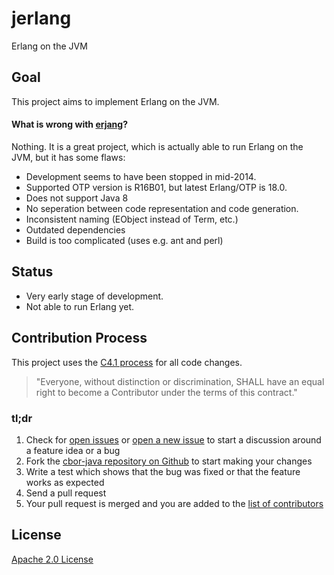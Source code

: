 # jerlang

Erlang on the JVM

## Goal

This project aims to implement Erlang on the JVM.

#### What is wrong with [erjang](https://github.com/trifork/erjang)?

Nothing.
It is a great project, which is actually able to run Erlang on the JVM, but it has some flaws:

* Development seems to have been stopped in mid-2014.
* Supported OTP version is R16B01, but latest Erlang/OTP is 18.0.
* Does not support Java 8
* No seperation between code representation and code generation.
* Inconsistent naming (EObject instead of Term, etc.)
* Outdated dependencies
* Build is too complicated (uses e.g. ant and perl)

## Status

* Very early stage of development.
* Not able to run Erlang yet.


## Contribution Process

This project uses the [C4.1 process](http://rfc.zeromq.org/spec:22) for all code changes.

> "Everyone, without distinction or discrimination, SHALL have an equal right to become a Contributor under the
terms of this contract."

### tl;dr

1. Check for [open issues](https://github.com/jerlang/jerlang/issues) or [open a new issue](https://github.com/jerlang/jerlang/issues/new) to start a discussion around a feature idea or a bug
2. Fork the [cbor-java repository on Github](https://github.com/jerlang/jerlanga) to start making your changes
3. Write a test which shows that the bug was fixed or that the feature works as expected
4. Send a pull request
5. Your pull request is merged and you are added to the [list of contributors](https://github.com/jerlang/jerlang/graphs/contributors)

## License

[Apache 2.0 License](LICENSE)
